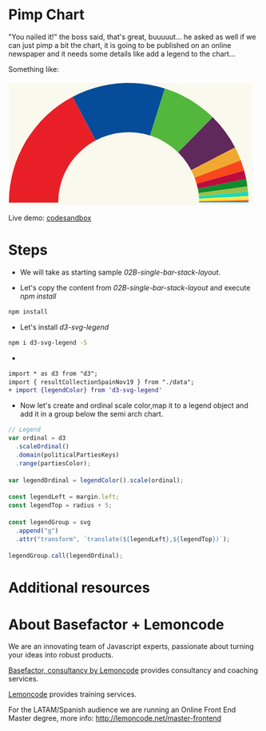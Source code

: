# Pimp Chart

"You nailed it!" the boss said, that's great, buuuuut... he asked as well if
we can just pimp a bit the chart, it is going to be published on an online
newspaper and it needs some details like add a legend to the chart...

Something like:

![pimped chart](./content/chart.png "pimped chart")

Live demo: [codesandbox]()

# Steps

- We will take as starting sample _02B-single-bar-stack-layout_.

- Let's copy the content from _02B-single-bar-stack-layout_ and execute _npm install_

```bash
npm install
```

- Let's install _d3-svg-legend_

```bash
npm i d3-svg-legend -S
```

-

```diff
import * as d3 from "d3";
import { resultCollectionSpainNov19 } from "./data";
+ import {legendColor} from 'd3-svg-legend'
```

- Now let's create and ordinal scale color,map it to a legend object and add it in a group below the semi arch chart.

```typescript
// Legend
var ordinal = d3
  .scaleOrdinal()
  .domain(politicalPartiesKeys)
  .range(partiesColor);

var legendOrdinal = legendColor().scale(ordinal);

const legendLeft = margin.left;
const legendTop = radius + 5;

const legendGroup = svg
  .append("g")
  .attr("transform", `translate(${legendLeft},${legendTop})`);

legendGroup.call(legendOrdinal);
```

# Additional resources

# About Basefactor + Lemoncode

We are an innovating team of Javascript experts, passionate about turning your ideas into robust products.

[Basefactor, consultancy by Lemoncode](http://www.basefactor.com) provides consultancy and coaching services.

[Lemoncode](http://lemoncode.net/services/en/#en-home) provides training services.

For the LATAM/Spanish audience we are running an Online Front End Master degree, more info: http://lemoncode.net/master-frontend
